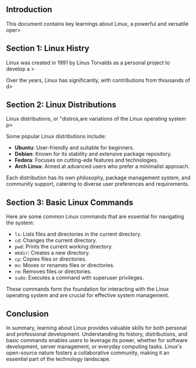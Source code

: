 ## Introduction
This document contains key learnings about Linux, a powerful and versatile oper>

## Section 1: Linux Histry
Linux was created in 1991 by Linus Torvalds as a personal project to develop a >

Over the years, Linux has significantly, with contributions from thousands of d>

## Section 2: Linux Distributions
Linux distributions, or "distros,are variations of the Linux operating system p>

Some popular Linux distributions include:

- **Ubuntu**: User-friendly and suitable for beginners.
- **Debian**: Known for its stability and extensive package repository.
- **Fedora**: Focuses on cutting-ede features and technologies.
- **Arch Linux**: Aimed at advanced users who prefer a minimalist approach.

Each distribution has its own philosophy, package management system, and community support, catering to diverse user preferences and requirements.

## Section 3: Basic Linux Commands
Here are some common Linux commands that are essential for navigating the system:

- `ls`: Lists files and directories in the current directory.
- `cd`: Changes the current directory.
- `pwd`: Prints the current working directory.
- `mkdir`: Creates a new directory.
- `cp`: Copies files or directories.
- `mv`: Moves or renames files or directories.
- `rm`: Removes files or directories.
- `sudo`: Executes a command with superuser privileges.

These commands form the foundation for interacting with the Linux operating system and are crucial for effective system management.

## Conclusion
In summary, learning about Linux provides valuable skills for both personal and professional development. Understanding its history, distributions, and basic commands enables users to leverage its power, whether for software development, server management, or everyday computing tasks. Linux's open-source nature fosters a collaborative community, making it an essential part of the technology landscape.
